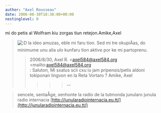 ```yaml
---
author: "Axel Rousseau"
date: 2006-08-30T18:38:00+00:00
nestinglevel: 0
---
```

mi do petis al Wolfram kiu zorgas tiun retejon.Amike,Axel
> ![:D](images/smilies/icon_e_biggrin.gif "Very Happy") la ideo amuzas, eble mi faru tion. Sed mi tre okupiÄas, do minimume
> unu alia ulo kunfaru tion aktive por ke mi partoprenu.
>> 2006/8/30, Axel R. <[axel584@axel584.org](mailto://axel584@axel584.org) <mailto:[axel584@axel584.org](mailto://axel584@axel584.org)\
>>:
>> Saluton,
> Mi sxatus scii cxu iu jam pripensis/petis aldoni tokiponan lingvon
> en la
> Reta Vortaro ?
>> Amike,
>> Axel
>>>>> --

> sencele, sentaÅ­ge, senhonte
> la radio de la tutmonda junularo
> junula radio internacia
> [http://junularadiointernacia.eu.tt/](http://junularadiointernacia.eu.tt/)
